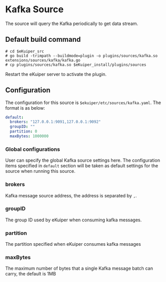 # Kafka Source

The source will query the Kafka periodically to get data stream.

## Default build command

```shell
# cd $eKuiper_src
# go build -trimpath --buildmode=plugin -o plugins/sources/kafka.so extensions/sources/kafka/kafka.go
# cp plugins/sources/kafka.so $eKuiper_install/plugins/sources
```

Restart the eKuiper server to activate the plugin.

## Configuration

The configuration for this source is `$ekuiper/etc/sources/kafka.yaml`. The format is as below:

```yaml
default:
  brokers: "127.0.0.1:9091,127.0.0.1:9092"
  groupID: ""
  partition: 0
  maxBytes: 1000000
```

### Global configurations

User can specify the global Kafka source settings here. The configuration items specified in `default` section will be taken as default settings for the source when running this source.

### brokers

Kafka message source address, the address is separated by `,`.

### groupID

The group ID used by eKuiper when consuming kafka messages.

### partition

The partition specified when eKuiper consumes kafka messages

### maxBytes

The maximum number of bytes that a single Kafka message batch can carry, the default is 1MB
